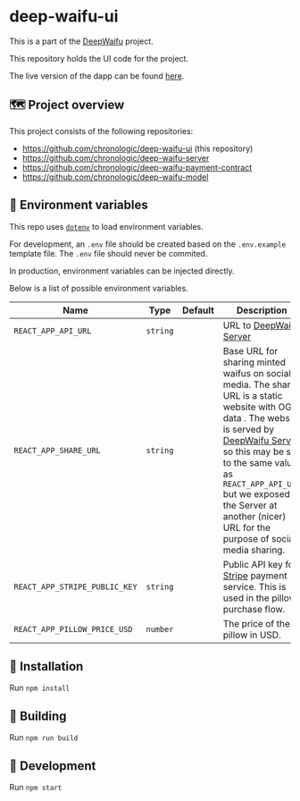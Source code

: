 # deep-waifu-ui

This is a part of the [DeepWaifu](https://blog.chronologic.network/no-waifu-no-laifu-we-use-deep-networks-to-draw-your-anime-style-portrait-5fbb0ee6b16a) project.

This repository holds the UI code for the project.

The live version of the dapp can be found [here](https://deepwaifu.chronologic.network/).

## 🗺 Project overview

This project consists of the following repositories:

- https://github.com/chronologic/deep-waifu-ui (this repository)
- https://github.com/chronologic/deep-waifu-server
- https://github.com/chronologic/deep-waifu-payment-contract
- https://github.com/chronologic/deep-waifu-model

## 🔧 Environment variables

This repo uses [`dotenv`](https://www.npmjs.com/package/dotenv) to load environment variables.

For development, an `.env` file should be created based on the `.env.example` template file. The `.env` file should never be commited.

In production, environment variables can be injected directly.

Below is a list of possible environment variables.

| Name                          | Type     | Default | Description                                                                                                                                                                                                                                                                                                                             |
| ----------------------------- | -------- | ------- | --------------------------------------------------------------------------------------------------------------------------------------------------------------------------------------------------------------------------------------------------------------------------------------------------------------------------------------- |
| `REACT_APP_API_URL`           | `string` |         | URL to [DeepWaifu Server](https://github.com/chronologic/deep-waifu-server)                                                                                                                                                                                                                                                             |
| `REACT_APP_SHARE_URL`         | `string` |         | Base URL for sharing minted waifus on social media. The share URL is a static website with OG data . The website is served by [DeepWaifu Server](https://github.com/chronologic/) so this may be set to the same value as `REACT_APP_API_URL` but we exposed the Server at another (nicer) URL for the purpose of social media sharing. |
| `REACT_APP_STRIPE_PUBLIC_KEY` | `string` |         | Public API key for [Stripe](https://stripe.com/docs/api/authentication) payment service. This is used in the pillow purchase flow.                                                                                                                                                                                                      |
| `REACT_APP_PILLOW_PRICE_USD`  | `number` |         | The price of the pillow in USD.                                                                                                                                                                                                                                                                                                         |

## 💽 Installation

Run `npm install`

## 🚧 Building

Run `npm run build`

## 👷 Development

Run `npm start`
